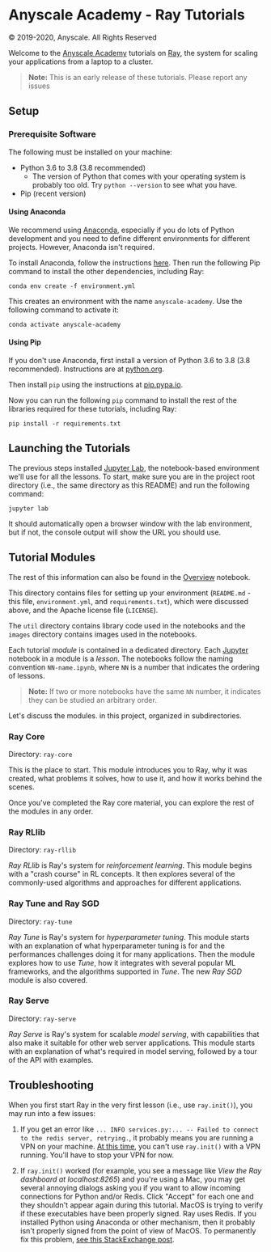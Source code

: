 # Anyscale Academy - Ray Tutorials

© 2019-2020, Anyscale. All Rights Reserved

Welcome to the [Anyscale Academy](https://anyscale.com/academy) tutorials on [Ray](https://ray.io), the system for scaling your applications from a laptop to a cluster.

> **Note:** This is an early release of these tutorials. Please report any issues 

## Setup

### Prerequisite Software

The following must be installed on your machine:

* Python 3.6 to 3.8 (3.8 recommended)
    * The version of Python that comes with your operating system is probably too old. Try `python --version` to see what you have.
* Pip (recent version)

#### Using Anaconda

We recommend using [Anaconda](https://www.anaconda.com/), especially if you do lots of Python development and you need to define different environments for different projects. However, Anaconda isn't required.

To install Anaconda, follow the instructions [here](https://www.anaconda.com/distribution/).
Then run the following Pip command to install the other dependencies, including Ray:

```
conda env create -f environment.yml
```

This creates an environment with the name `anyscale-academy`. Use the following command to activate it:

```
conda activate anyscale-academy
```

#### Using Pip

If you don't use Anaconda, first install a version of Python 3.6 to 3.8 (3.8 recommended). Instructions are at [python.org](https://www.python.org/downloads/). 

Then install `pip` using the instructions at [pip.pypa.io](https://pip.pypa.io/en/stable/installing/).


Now you can run the following `pip` command to install the rest of the libraries required for these tutorials, including Ray:

```
pip install -r requirements.txt
```

## Launching the Tutorials

The previous steps installed [Jupyter Lab](https://jupyterlab.readthedocs.io/en/stable/), the notebook-based environment we'll use for all the lessons. To start, make sure you are in the project root directory (i.e., the same directory as this README) and run the following command:

```
jupyter lab
```

It should automatically open a browser window with the lab environment, but if not, the console output will show the URL you should use.

## Tutorial Modules

The rest of this information can also be found in the [Overview](./Overview.ipynb) notebook. 

This directory contains files for setting up your environment (`README.md` - this file, `environment.yml`, and `requirements.txt`), which were discussed above, and the Apache license file (`LICENSE`).

The `util` directory contains library code used in the notebooks and the `images` directory contains images used in the notebooks.

Each tutorial _module_ is contained in a dedicated directory. Each  [Jupyter](https://jupyterlab.readthedocs.io/en/stable/) notebook in a module is a _lesson_. The notebooks follow the naming convention `NN-name.ipynb`, where `NN` is a number that indicates the ordering of lessons. 

> **Note:** If two or more notebooks have the same `NN` number, it indicates they can be studied an arbitrary order.

Let's discuss the modules. in this project, organized in subdirectories. 

### Ray Core

Directory: `ray-core`

This is the place to start. This module introduces you to Ray, why it was created, what problems it solves, how to use it, and how it works behind the scenes.

Once you've completed the Ray core material, you can explore the rest of the modules in any order.

### Ray RLlib

Directory: `ray-rllib`

_Ray RLlib_ is Ray's system for _reinforcement learning_. This module begins with a "crash course" in RL concepts. It then explores several of the commonly-used algorithms and approaches for different applications.

### Ray Tune and Ray SGD

Directory: `ray-tune`

_Ray Tune_ is Ray's system for _hyperparameter tuning_. This module starts with an explanation of what hyperparameter tuning is for and the performances challenges doing it for many applications. Then the module explores how to use _Tune_, how it integrates with several popular ML frameworks, and the algorithms supported in _Tune_. The new _Ray SGD_ module is also covered.

### Ray Serve

Directory: `ray-serve`

_Ray Serve_ is Ray's system for scalable _model serving_, with capabilities that also make it suitable for other web server applications. This module starts with an explanation of what's required in model serving, followed by a tour of the API with examples.


## Troubleshooting

When you first start Ray in the very first lesson (i.e., use `ray.init()`), you may run into a few issues:

1. If you get an error like `... INFO services.py:... -- Failed to connect to the redis server, retrying.`, it probably means you are running a VPN on your machine. [At this time](https://github.com/ray-project/ray/issues/6573), you can't use `ray.init()` with a VPN running. You'll have to stop your VPN for now.

2. If `ray.init()` worked (for example, you see a message like _View the Ray dashboard at localhost:8265_) and you're using a Mac, you may get several annoying dialogs asking you if you want to allow incoming connections for Python and/or Redis. Click "Accept" for each one and they shouldn't appear again during this tutorial. MacOS is trying to verify if these executables have been properly signed. Ray uses Redis. If you installed Python using Anaconda or other mechanism, then it probably isn't properly signed from the point of view of MacOS. To permanently fix this problem, [see this StackExchange post](https://apple.stackexchange.com/questions/3271/how-to-get-rid-of-firewall-accept-incoming-connections-dialog). 